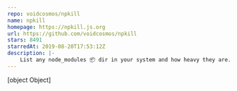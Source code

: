 ```yaml
---
repo: voidcosmos/npkill
name: npkill
homepage: https://npkill.js.org
url: https://github.com/voidcosmos/npkill
stars: 8491
starredAt: 2019-08-20T17:53:12Z
description: |-
    List any node_modules 📦 dir in your system and how heavy they are. You can then select which ones you want to erase to free up space 🧹
---
```


[object Object]
